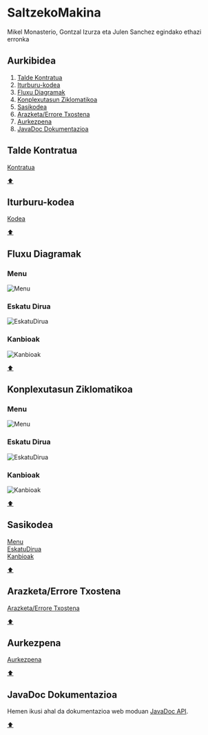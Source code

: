 # SaltzekoMakina
Mikel Monasterio, Gontzal Izurza eta Julen Sanchez egindako ethazi erronka

## Aurkibidea

1. [Talde Kontratua](#talde-kontratua)
2. [Iturburu-kodea](#iturburu-kodea)
3. [Fluxu Diagramak](#fluxu-diagramak)
4. [Konplexutasun Ziklomatikoa](#konplexutasun-ziklomatikoa)
5. [Sasikodea](#sasikodea)
6. [Arazketa/Errore Txostena](#arazketaerrore-txostena)
7. [Aurkezpena](#aurkezpena)
8. [JavaDoc Dokumentazioa](#javadoc-dokumentazioa)

## Talde Kontratua

[Kontratua](/dokumentazioa/Kontratua.pdf)

[:arrow_up:](#saltzekomakina)

## Iturburu-kodea

[Kodea](/src/SaltzekoMakina.java)

[:arrow_up:](#saltzekomakina)

## Fluxu Diagramak

### Menu
![Menu](/dokumentazioa/Menu.png)
### Eskatu Dirua
![EskatuDirua](/dokumentazioa/EskatuDirua.png)
### Kanbioak
![Kanbioak](/dokumentazioa/Kanbioak.png)

[:arrow_up:](#saltzekomakina)

## Konplexutasun Ziklomatikoa

### Menu
![Menu](/dokumentazioa/MenuGrafo.png)
### Eskatu Dirua
![EskatuDirua](/dokumentazioa/EskatuDiruaGrafo.png)
### Kanbioak
![Kanbioak](/dokumentazioa/KanbioakGrafo.png)

[:arrow_up:](#saltzekomakina)

## Sasikodea

[Menu](/dokumentazioa/SaltzekoMakinaMenu.psc)\
[EskatuDirua](/dokumentazioa/SaltzekoMakinaEskatuDirua.psc)\
[Kanbioak](/dokumentazioa/SaltzekoMakinaKanbioak.psc)

[:arrow_up:](#saltzekomakina)

## Arazketa/Errore Txostena

[Arazketa/Errore Txostena](/dokumentazioa/ArazketaTxostena.pdf)

[:arrow_up:](#saltzekomakina)

## Aurkezpena

[Aurkezpena](/dokumentazioa/Aurkezpena.odp)

[:arrow_up:](#saltzekomakina)

## JavaDoc Dokumentazioa

Hemen ikusi ahal da dokumentazioa web moduan [JavaDoc API](https://boguminillo.github.io/SaltzekoMakina/).

[:arrow_up:](#saltzekomakina)
